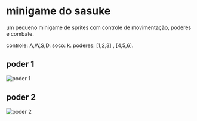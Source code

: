 # minigame do sasuke

um pequeno minigame de sprites
com controle de movimentação,
poderes e combate.

controle: A,W,S,D.
soco: k.
poderes: [1,2,3] , [4,5,6].


## poder 1

![poder 1](https://github.com/gabriel-ferreira-da-silva/sasuke-game/blob/master/images/s2.png)

## poder 2

![poder 2](https://github.com/gabriel-ferreira-da-silva/sasuke-game/blob/master/images/s1.png)